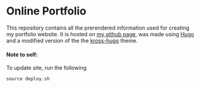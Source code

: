 # Online Portfolio

This repository contains all the prerendered information used for creating my portfolio website. It is hosted on [my github page](ctallum.github.io), was made using [Hugo](https://gohugo.io/) and a modified version of the the [kross-hugo](https://github.com/themefisher/kross-hugo) theme.


#### Note to self:
To update site, run the following
```
source deploy.sh
```
